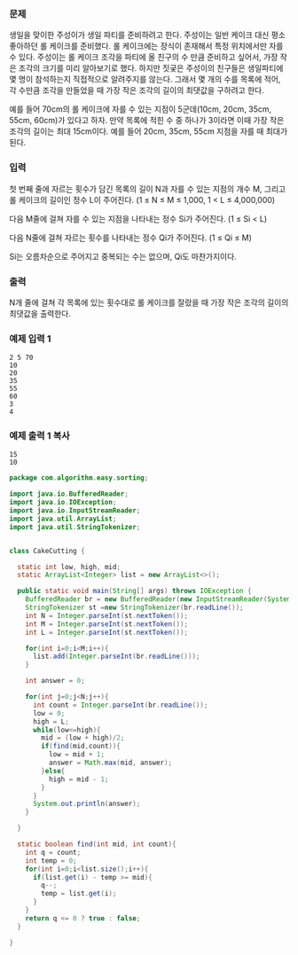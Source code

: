 

### 문제
생일을 맞이한 주성이가 생일 파티를 준비하려고 한다. 주성이는 일반 케이크 대신 평소 좋아하던 롤 케이크를 준비했다. 롤 케이크에는 장식이 존재해서 특정 위치에서만 자를 수 있다. 주성이는 롤 케이크 조각을 파티에 올 친구의 수 만큼 준비하고 싶어서, 가장 작은 조각의 크기를 미리 알아보기로 했다. 하지만 짓궂은 주성이의 친구들은 생일파티에 몇 명이 참석하는지 직접적으로 알려주지를 않는다. 그래서 몇 개의 수를 목록에 적어, 각 수만큼 조각을 만들었을 때 가장 작은 조각의 길이의 최댓값을 구하려고 한다.

예를 들어 70cm의 롤 케이크에 자를 수 있는 지점이 5군데(10cm, 20cm, 35cm, 55cm, 60cm)가 있다고 하자. 만약 목록에 적힌 수 중 하나가 3이라면 이때 가장 작은 조각의 길이는 최대 15cm이다. 예를 들어 20cm, 35cm, 55cm 지점을 자를 때 최대가 된다.

### 입력
첫 번째 줄에 자르는 횟수가 담긴 목록의 길이 N과 자를 수 있는 지점의 개수 M, 그리고 롤 케이크의 길이인 정수 L이 주어진다. (1 ≤ N ≤ M ≤ 1,000, 1 < L ≤ 4,000,000)

다음 M줄에 걸쳐 자를 수 있는 지점을 나타내는 정수 Si가 주어진다. (1 ≤ Si < L)

다음 N줄에 걸쳐 자르는 횟수를 나타내는 정수 Qi가 주어진다. (1 ≤ Qi ≤ M)

Si는 오름차순으로 주어지고 중복되는 수는 없으며, Qi도 마찬가지이다.

### 출력
N개 줄에 걸쳐 각 목록에 있는 횟수대로 롤 케이크를 잘랐을 때 가장 작은 조각의 길이의 최댓값을 출력한다.

### 예제 입력 1  
```
2 5 70
10
20
35
55
60
3
4
```

### 예제 출력 1  복사
```
15
10
```

```java
package com.algorithm.easy.sorting;

import java.io.BufferedReader;
import java.io.IOException;
import java.io.InputStreamReader;
import java.util.ArrayList;
import java.util.StringTokenizer;


class CakeCutting {

  static int low, high, mid;
  static ArrayList<Integer> list = new ArrayList<>();

  public static void main(String[] args) throws IOException {
    BufferedReader br = new BufferedReader(new InputStreamReader(System.in));
    StringTokenizer st =new StringTokenizer(br.readLine());
    int N = Integer.parseInt(st.nextToken());
    int M = Integer.parseInt(st.nextToken());
    int L = Integer.parseInt(st.nextToken());

    for(int i=0;i<M;i++){
      list.add(Integer.parseInt(br.readLine()));
    }

    int answer = 0;

    for(int j=0;j<N;j++){
      int count = Integer.parseInt(br.readLine());
      low = 0;
      high = L;
      while(low<=high){
        mid = (low + high)/2;
        if(find(mid,count)){
          low = mid + 1;
          answer = Math.max(mid, answer);
        }else{
          high = mid - 1;
        }
      }
      System.out.println(answer);
    }

  }

  static boolean find(int mid, int count){
    int q = count;
    int temp = 0;
    for(int i=0;i<list.size();i++){
      if(list.get(i) - temp >= mid){
        q--;
        temp = list.get(i);
      }
    }
    return q <= 0 ? true : false;
  }

}

```
